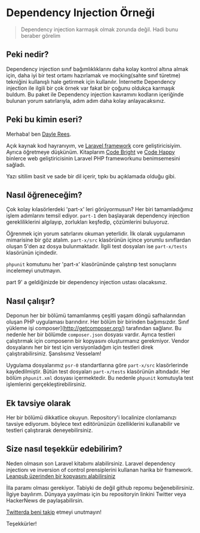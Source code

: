 # Dependency Injection Örneği

> Dependency injection karmaşık olmak zorunda değil. Hadi bunu beraber görelim

## Peki nedir?

Dependency injection sınıf bağımlıklıklarını daha kolay kontrol altına almak için, daha iyi bir test ortamı hazırlamak ve mocking(sahte sınıf türetme) tekniğini kullanışlı hale getirmek için kullanılır.
İnternette Dependency injection ile ilgili bir çok örnek var fakat bir çoğunu oldukça karmaşık buldum. Bu paket ile Dependency injection kavramını kodların içeriğinde bulunan yorum satırlarıyla, adım adım daha kolay anlayacaksınız.

## Peki bu kimin eseri?

Merhaba! ben [Dayle Rees](http://daylerees.com).

Açık kaynak kod hayranıyım, ve [Laravel framework](http://laravel.com) core geliştiricisiyim.
Ayrıca öğretmeye düşkünüm. Kitaplarım [Code Bright](http://leanpub.com/codebright) ve [Code Happy](http://leanpub.com/codehappy) binlerce web geliştiricisinin Laravel PHP frameworkunu benimsemesini sağladı.

Yazı sitilim basit ve sade bir dil içerir, tıpkı bu açıklamada olduğu gibi.

## Nasıl öğreneceğim?

Çok kolay kılasörlerdeki 'part-x' leri görüyormusun? Her biri tamamladığımız işlem adımlarını temsil ediyor. `part-1` den başlayarak dependency injection gerekliliklerini algılayıp, zorlukları keşfedip, çözümlerini buluyoruz.

Öğrenmek için yorum satırlarını okuman yeterlidir. İlk olarak uygulamanın mimarisine bir göz atalım. `part-x/src` klasörünün içince yorumlu sınıflardan oluşan 5'den az dosya bulunmaktadır. İlgili test dosyaları ise `part-x/tests` klasörünün içindedir. 

`phpunit` komutunu her 'part-x' klasörününde çalıştırıp test sonuçlarını incelemeyi unutmayın.

part 9' a geldiğinizde bir dependency injection ustası olacaksınız.


## Nasıl çalışır?

Deponun her bir bölümü tamamlanmış çeşitli yaşam döngü safhalarından oluşan PHP uygulaması barındırır. Her bölüm bir birinden bağımsızdır. Sınıf yükleme işi composer](http://getcomposer.org/) tarafından sağlanır. Bu nedenle her bir bölümde `composer.json` dosyası vardır.
Ayrıca testleri çalıştırmak için composerın bir kopyasını oluşturmanız gerekmiyor. Vendor dosyalarını her bir test için versiyonladığım için testleri direk çalıştırabilirsiniz. Şanslısınız Vesselam!

Uygulama dosyalarımız `psr-0` standartlarına göre `part-x/src` klasörlerinde kaydedilmiştir. Bütün test dosyaları `part-x/tests` klasörünün altındadır. Her bölüm `phpunit.xml` dosyası içermektedir. Bu nedenle `phpunit` komutuyla test işlemlerini gerçekleştirebilirsiniz.

## Ek tavsiye olarak

Her bir bölümü dikkatlice okuyun. Repository'i localinize clonlamanızı tavsiye ediyorum. böylece text editörünüzün özelliklerini kullanabilir ve testleri çalıştırarak deneyebilirsiniz.

## Size nasıl teşekkür edebilirim?

Neden olmasın son Laravel kitabımı alabilirsiniz. Laravel dependency injectionı ve inversion of control prensiplerini kullanan harika bir framework. [Leanpub üzerinden bir kopyasını alabilirsiniz](http://leanpub.com/codebright)

İlla paramı olması gerekiyor. Tabiyki de değil github repomu beğenebilirsiniz. İlgiye bayılırım. Dünyaya yayılması için bu repositoryin linkini Twitter veya HackerNews de paylaşabilirsin. 

[Twitterda beni takip](https://twitter.com/daylerees) etmeyi unutmayın!

Teşekkürler!
